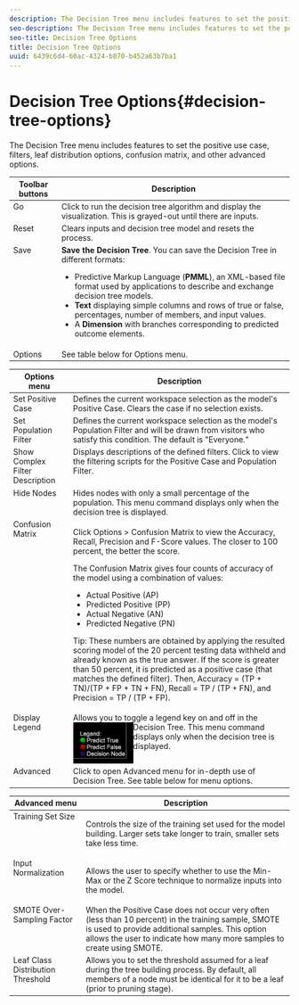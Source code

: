 ```yaml
---
description: The Decision Tree menu includes features to set the positive use case, filters, leaf distribution options, confusion matrix, and other advanced options.
seo-description: The Decision Tree menu includes features to set the positive use case, filters, leaf distribution options, confusion matrix, and other advanced options.
seo-title: Decision Tree Options
title: Decision Tree Options
uuid: 6439c6d4-60ac-4324-b870-b452a63b7ba1
---
```


# Decision Tree Options{#decision-tree-options}

The Decision Tree menu includes features to set the positive use case, filters, leaf distribution options, confusion matrix, and other advanced options.

<table id="table_0CBCCB0856E2469EBE8846B413CAB114"> 
 <thead> 
  <tr> 
   <th colname="col1" class="entry"> Toolbar buttons </th> 
   <th colname="col2" class="entry"> Description </th> 
  </tr>
 </thead>
 <tbody> 
  <tr> 
   <td colname="col1" valign="top"> Go </td> 
   <td colname="col2" valign="top"> Click to run the decision tree algorithm and display the visualization. This is grayed-out until there are inputs. </td> 
  </tr> 
  <tr> 
   <td colname="col1" valign="top"> Reset </td> 
   <td colname="col2" valign="top"> Clears inputs and decision tree model and resets the process. </td> 
  </tr> 
  <tr> 
   <td colname="col1" valign="top"> Save </td> 
   <td colname="col2" valign="top"><b>Save the Decision Tree</b>. You can save the Decision Tree in different formats: 
    <ul id="ul_F7C7836C06D64912893113E8EEA05704"> 
     <li id="li_D2D8451A679243F1BC67C3B80CA5F83F">Predictive Markup Language (<b>PMML</b>), an XML-based file format used by applications to describe and exchange decision tree models. </li> 
     <li id="li_88C4B3E050CA4EFC9B7FA8BD446A9C55"><b>Text</b> displaying simple columns and rows of true or false, percentages, number of members, and input values. </li> 
     <li id="li_3F871B88F3FA41E9B95EFF5A181E3D57">A <b>Dimension</b> with branches corresponding to predicted outcome elements. </li> 
    </ul> </td> 
  </tr> 
  <tr> 
   <td colname="col1"> Options </td> 
   <td colname="col2"> See table below for Options menu. </td> 
  </tr> 
 </tbody> 
</table>

<table id="table_24D84440D0354C70928E8927624DB255"> 
 <thead> 
  <tr> 
   <th colname="col1" class="entry"> Options menu </th> 
   <th colname="col2" class="entry"> Description </th> 
  </tr>
 </thead>
 <tbody> 
  <tr> 
   <td colname="col1" valign="top"> Set Positive Case </td> 
   <td colname="col2" valign="top"> Defines the current workspace selection as the model's Positive Case. Clears the case if no selection exists. </td> 
  </tr> 
  <tr> 
   <td colname="col1" valign="top"> Set Population Filter </td> 
   <td colname="col2" valign="top"> Defines the current workspace selection as the model's Population Filter and will be drawn from visitors who satisfy this condition. The default is "Everyone." </td> 
  </tr> 
  <tr> 
   <td colname="col1" valign="top"> Show Complex Filter Description </td> 
   <td colname="col2" valign="top"> Displays descriptions of the defined filters. Click to view the filtering scripts for the Positive Case and Population Filter. </td> 
  </tr> 
  <tr> 
   <td colname="col1" valign="top"> Hide Nodes </td> 
   <td colname="col2" valign="top"> Hides nodes with only a small percentage of the population. This menu command displays only when the decision tree is displayed. </td> 
  </tr> 
  <tr> 
   <td colname="col1" valign="top"> Confusion Matrix </td> 
   <td colname="col2" valign="top"> <p>Click <span class="uicontrol"> Options</span> &gt; <span class="uicontrol"> Confusion Matrix</span> to view the Accuracy, Recall, Precision and F-Score values. The closer to 100 percent, the better the score. </p> <p>The Confusion Matrix gives four counts of accuracy of the model using a combination of values: 
     <ul id="ul_D9D512F5D74B44BDBD27B1912DF4CB02"> 
      <li id="li_28C541DF1CB543FEAF2D13C2F329DB52">Actual Positive (AP) </li> 
      <li id="li_56233006A1544D95A72CE096CA55C1E6">Predicted Positive (PP) </li> 
      <li id="li_375FB2D6A0A3418A9AD377C9EBB65386">Actual Negative (AN) </li> 
      <li id="li_07A5D23A36BA4D448C25C1414836EB8E">Predicted Negative (PN) </li> 
     </ul> </p> <p>Tip:  These numbers are obtained by applying the resulted scoring model of the 20 percent testing data withheld and already known as the true answer. If the score is greater than 50 percent, it is predicted as a positive case (that matches the defined filter). Then, Accuracy = (TP + TN)/(TP + FP + TN + FN), Recall = TP / (TP + FN), and Precision = TP / (TP + FP). </p> </td> 
  </tr> 
  <tr> 
   <td colname="col1" valign="top"> Display Legend </td> 
   <td colname="col2" valign="top">Allows you to toggle a legend key on and off in the Decision Tree. <img align="left" placement="break" id="image_D5B9415A48C04619955BD96970F720A1" src="assets/decison_tree_legend.png" />This menu command displays only when the decision tree is displayed. </td> 
  </tr> 
  <tr> 
   <td colname="col1" valign="top"> Advanced </td> 
   <td colname="col2" valign="top"> Click to open Advanced menu for in-depth use of Decision Tree. See table below for menu options. </td> 
  </tr> 
 </tbody> 
</table>

<table id="table_91E4A74BFB224ABD889147324AC2910F"> 
 <thead> 
  <tr> 
   <th colname="col1" class="entry"> Advanced menu </th> 
   <th colname="col2" class="entry"> Description </th> 
  </tr>
 </thead>
 <tbody> 
  <tr> 
   <td colname="col1" valign="top"> Training Set Size </td> 
   <td colname="col2" valign="top"> <p>Controls the size of the training set used for the model building. Larger sets take longer to train, smaller sets take less time. </p> </td> 
  </tr> 
  <tr> 
   <td colname="col1" valign="top"> Input Normalization </td> 
   <td colname="col2" valign="top"> <p> Allows the user to specify whether to use the Min-Max or the Z Score technique to normalize inputs into the model. </p> </td> 
  </tr> 
  <tr> 
   <td colname="col1" valign="top"> SMOTE Over-Sampling Factor </td> 
   <td colname="col2" valign="top"> When the Positive Case does not occur very often (less than 10 percent) in the training sample, SMOTE is used to provide additional samples. This option allows the user to indicate how many more samples to create using SMOTE. </td> 
  </tr> 
  <tr> 
   <td colname="col1" valign="top"> Leaf Class Distribution Threshold </td> 
   <td colname="col2" valign="top"> Allows you to set the threshold assumed for a leaf during the tree building process. By default, all members of a node must be identical for it to be a leaf (prior to pruning stage). </td> 
  </tr> 
 </tbody> 
</table>

